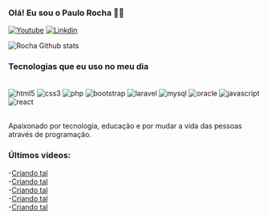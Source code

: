 
### Olá! Eu sou o Paulo Rocha 🖐🏼

[![Youtube](https://img.shields.io/badge/YouTube-FF0000?style=for-the-badge&logo=youtube&logoColor=white)](https://youtube.com/)
[![Linkdin](https://img.shields.io/badge/LinkedIn-0077B5?style=for-the-badge&logo=linkedin&logoColor=white)](https://youtube.com/)

![Rocha Github stats](https://github-readme-stats.vercel.app/api?username=paulohbdarocha&show_icons=true&theme=radical)

### Tecnologias que eu uso no meu dia

<div style="display: inline_block"><br/>
    <img align="center" alt="html5" src="https://img.shields.io/badge/HTML5-E34F26?style=for-the-badge&logo=html5&logoColor=white" />
    <img align="center" alt="css3" src="https://img.shields.io/badge/CSS3-1572B6?style=for-the-badge&logo=css3&logoColor=white" />
    <img align="center" alt="php" src="https://img.shields.io/badge/PHP-777BB4?style=for-the-badge&logo=php&logoColor=white" />
    <img align="center" alt="bootstrap" src="https://img.shields.io/badge/Bootstrap-563D7C?style=for-the-badge&logo=bootstrap&logoColor=white" />
    <img align="center" alt="laravel" src="https://img.shields.io/badge/Laravel-FF2D20?style=for-the-badge&logo=laravel&logoColor=white" />
    <img align="center" alt="mysql" src="https://img.shields.io/badge/MySQL-00000F?style=for-the-badge&logo=mysql&logoColor=white" />
    <img align="center" alt="oracle" src="https://img.shields.io/badge/Oracle-F80000?style=for-the-badge&logo=oracle&logoColor=black" />
    <img align="center" alt="javascript" src="https://img.shields.io/badge/JavaScript-323330?style=for-the-badge&logo=javascript&logoColor=F7DF1E" />
    <img align="center" alt="react" src="https://img.shields.io/badge/React-20232A?style=for-the-badge&logo=react&logoColor=61DAFB" />
    </div><br/>

Apaixonado por tecnologia, educação e por mudar a vida das pessoas através de programação.

### Últimos vídeos:
-[Criando tal](https://youtube.com/)<br/>
-[Criando tal](https://youtube.com/)<br/>
-[Criando tal](https://youtube.com/)<br/>
-[Criando tal](https://youtube.com/)<br/>
-[Criando tal](https://youtube.com/)<br/>

